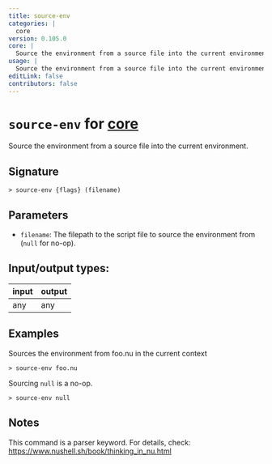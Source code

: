 ```yaml
---
title: source-env
categories: |
  core
version: 0.105.0
core: |
  Source the environment from a source file into the current environment.
usage: |
  Source the environment from a source file into the current environment.
editLink: false
contributors: false
---
```

<!-- This file is automatically generated. Please edit the command in https://github.com/nushell/nushell instead. -->

# `source-env` for [core](/commands/categories/core.md)

<div class='command-title'>Source the environment from a source file into the current environment.</div>

## Signature

```> source-env {flags} (filename)```

## Parameters

 -  `filename`: The filepath to the script file to source the environment from (`null` for no-op).


## Input/output types:

| input | output |
| ----- | ------ |
| any   | any    |
## Examples

Sources the environment from foo.nu in the current context
```nu
> source-env foo.nu

```

Sourcing `null` is a no-op.
```nu
> source-env null

```

## Notes
This command is a parser keyword. For details, check:
  https://www.nushell.sh/book/thinking_in_nu.html